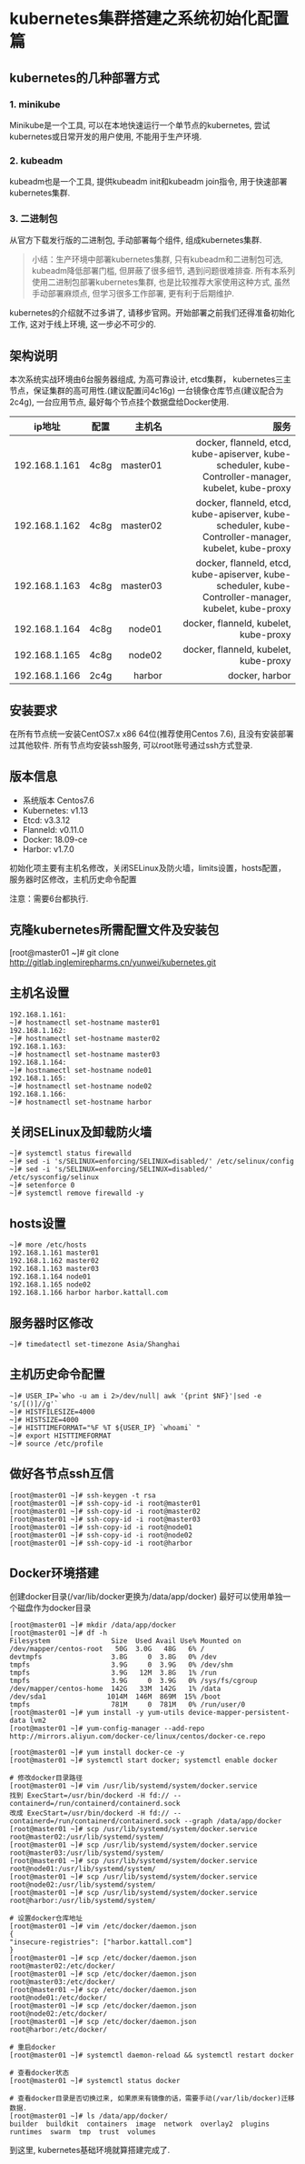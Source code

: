 # kubernetes集群搭建之系统初始化配置篇

## kubernetes的几种部署方式

### 1. minikube

Minikube是一个工具, 可以在本地快速运行一个单节点的kubernetes, 尝试kubernetes或日常开发的用户使用, 不能用于生产环境.

### 2. kubeadm

kubeadm也是一个工具, 提供kubeadm init和kubeadm join指令, 用于快速部署kubernetes集群.

### 3. 二进制包

从官方下载发行版的二进制包, 手动部署每个组件, 组成kubernetes集群.

>小结：生产环境中部署kubernetes集群, 只有kubeadm和二进制包可选, kubeadm降低部署门槛, 但屏蔽了很多细节, 遇到问题很难排查. 所有本系列使用二进制包部署kubernetes集群, 也是比较推荐大家使用这种方式, 虽然手动部署麻烦点, 但学习很多工作部署, 更有利于后期维护.

kubernetes的介绍就不过多讲了, 请移步官网。开始部署之前我们还得准备初始化工作, 这对于线上环境, 这一步必不可少的.

## 架构说明

本次系统实战环境由6台服务器组成, 为高可靠设计, etcd集群， kubernetes三主节点，保证集群的高可用性.(建议配置问4c16g) 一台镜像仓库节点(建议配合为2c4g), 一台应用节点, 最好每个节点挂个数据盘给Docker使用. 

ip地址|配置|主机名|服务
--|:--:|--:|--:
192.168.1.161|4c8g|master01|docker, flanneld, etcd, kube-apiserver, kube-scheduler, kube-Controller-manager, kubelet, kube-proxy
192.168.1.162|4c8g|master02|docker, flanneld, etcd, kube-apiserver, kube-scheduler, kube-Controller-manager, kubelet, kube-proxy
192.168.1.163|4c8g|master03|docker, flanneld, etcd, kube-apiserver, kube-scheduler, kube-Controller-manager, kubelet, kube-proxy
192.168.1.164|4c8g|node01|docker, flanneld, kubelet, kube-proxy
192.168.1.165|4c8g|node02|docker, flanneld, kubelet, kube-proxy
192.168.1.166|2c4g|harbor|docker, harbor


## 安装要求

在所有节点统一安装CentOS7.x x86 64位(推荐使用Centos 7.6), 且没有安装部署过其他软件.
所有节点均安装ssh服务, 可以root账号通过ssh方式登录.

## 版本信息

* 系统版本 Centos7.6
* Kubernetes: v1.13
* Etcd: v3.3.12
* Flanneld: v0.11.0
* Docker: 18.09-ce
* Harbor: v1.7.0

初始化项主要有主机名修改，关闭SELinux及防火墙，limits设置，hosts配置， 服务器时区修改，主机历史命令配置

注意：需要6台都执行.

## 克隆kubernetes所需配置文件及安装包

[root@master01 ~]# git clone http://gitlab.inglemirepharms.cn/yunwei/kubernetes.git

## 主机名设置

```
192.168.1.161:
~]# hostnamectl set-hostname master01
192.168.1.162:
~]# hostnamectl set-hostname master02
192.168.1.163:
~]# hostnamectl set-hostname master03
192.168.1.164:
~]# hostnamectl set-hostname node01
192.168.1.165:
~]# hostnamectl set-hostname node02
192.168.1.166:
~]# hostnamectl set-hostname harbor
```

## 关闭SELinux及卸载防火墙

```
~]# systemctl status firewalld
~]# sed -i 's/SELINUX=enforcing/SELINUX=disabled/' /etc/selinux/config
~]# sed -i 's/SELINUX=enforcing/SELINUX=disabled/' /etc/sysconfig/selinux
~]# setenforce 0
~]# systemctl remove firewalld -y
```

## hosts设置

```
~]# more /etc/hosts
192.168.1.161 master01 
192.168.1.162 master02
192.168.1.163 master03
192.168.1.164 node01
192.168.1.165 node02
192.168.1.166 harbor harbor.kattall.com
```

## 服务器时区修改
```
~]# timedatectl set-timezone Asia/Shanghai
```

## 主机历史命令配置
```
~]# USER_IP=`who -u am i 2>/dev/null| awk '{print $NF}'|sed -e 's/[()]//g'`
~]# HISTFILESIZE=4000 
~]# HISTSIZE=4000 
~]# HISTTIMEFORMAT="%F %T ${USER_IP} `whoami` " 
~]# export HISTTIMEFORMAT
~]# source /etc/profile
```
## 做好各节点ssh互信
```
[root@master01 ~]# ssh-keygen -t rsa
[root@master01 ~]# ssh-copy-id -i root@master01
[root@master01 ~]# ssh-copy-id -i root@master02
[root@master01 ~]# ssh-copy-id -i root@master03
[root@master01 ~]# ssh-copy-id -i root@node01
[root@master01 ~]# ssh-copy-id -i root@node02
[root@master01 ~]# ssh-copy-id -i root@harbor
```

## Docker环境搭建

创建docker目录(/var/lib/docker更换为/data/app/docker)
最好可以使用单独一个磁盘作为docker目录
```
[root@master01 ~]# mkdir /data/app/docker 
[root@master01 ~]# df -h
Filesystem               Size  Used Avail Use% Mounted on
/dev/mapper/centos-root   50G  3.0G   48G   6% /
devtmpfs                 3.8G     0  3.8G   0% /dev
tmpfs                    3.9G     0  3.9G   0% /dev/shm
tmpfs                    3.9G   12M  3.8G   1% /run
tmpfs                    3.9G     0  3.9G   0% /sys/fs/cgroup
/dev/mapper/centos-home  142G   33M  142G   1% /data
/dev/sda1               1014M  146M  869M  15% /boot
tmpfs                    781M     0  781M   0% /run/user/0
[root@master01 ~]# yum install -y yum-utils device-mapper-persistent-data lvm2
[root@master01 ~]# yum-config-manager --add-repo http://mirrors.aliyun.com/docker-ce/linux/centos/docker-ce.repo

[root@master01 ~]# yum install docker-ce -y
[root@master01 ~]# systemctl start docker; systemctl enable docker

# 修改docker目录路径
[root@master01 ~]# vim /usr/lib/systemd/system/docker.service
找到 ExecStart=/usr/bin/dockerd -H fd:// --containerd=/run/containerd/containerd.sock
改成 ExecStart=/usr/bin/dockerd -H fd:// --containerd=/run/containerd/containerd.sock --graph /data/app/docker
[root@master01 ~]# scp /usr/lib/systemd/system/docker.service root@master02:/usr/lib/systemd/system/  
[root@master01 ~]# scp /usr/lib/systemd/system/docker.service root@master03:/usr/lib/systemd/system/   
[root@master01 ~]# scp /usr/lib/systemd/system/docker.service root@node01:/usr/lib/systemd/system/   
[root@master01 ~]# scp /usr/lib/systemd/system/docker.service root@node02:/usr/lib/systemd/system/   
[root@master01 ~]# scp /usr/lib/systemd/system/docker.service root@harbor:/usr/lib/systemd/system/

# 设置docker仓库地址
[root@master01 ~]# vim /etc/docker/daemon.json
{
"insecure-registries": ["harbor.kattall.com"]
}
[root@master01 ~]# scp /etc/docker/daemon.json root@master02:/etc/docker/
[root@master01 ~]# scp /etc/docker/daemon.json root@master03:/etc/docker/  
[root@master01 ~]# scp /etc/docker/daemon.json root@node01:/etc/docker/   
[root@master01 ~]# scp /etc/docker/daemon.json root@node02:/etc/docker/  
[root@master01 ~]# scp /etc/docker/daemon.json root@harbor:/etc/docker/

# 重启docker
[root@master01 ~]# systemctl daemon-reload && systemctl restart docker

# 查看docker状态
[root@master01 ~]# systemctl status docker

# 查看docker目录是否切换过来, 如果原来有镜像的话，需要手动(/var/lib/docker)迁移数据.
[root@master01 ~]# ls /data/app/docker/
builder  buildkit  containers  image  network  overlay2  plugins  runtimes  swarm  tmp  trust  volumes
```

到这里, kubernetes基础环境就算搭建完成了.